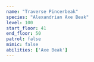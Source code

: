 ```yaml
---
name: "Traverse Pincerbeak"
species: "Alexandrian Axe Beak"
level: 100
start_floor: 41
end_floor: 50
patrol: false
mimic: false
abilities: ['Axe Beak']
---
```

